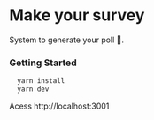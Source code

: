 # Make your survey

System to generate your poll 🚀.

### Getting Started

```bash
  yarn install
  yarn dev
```

Acess http://localhost:3001
